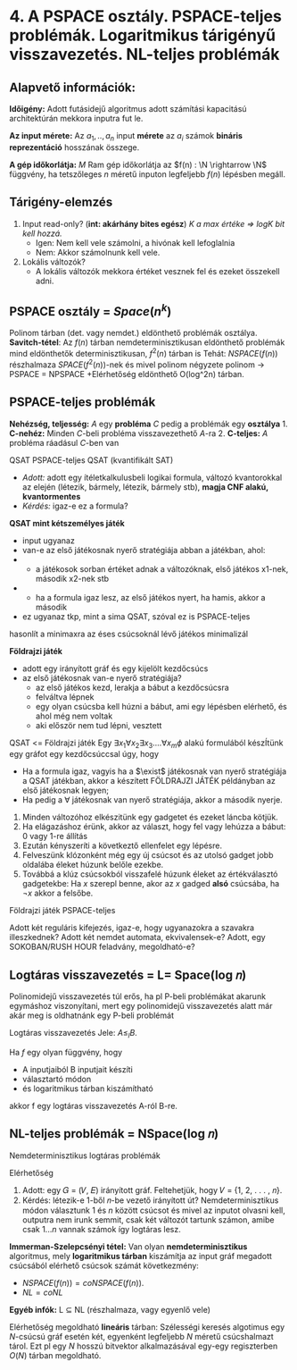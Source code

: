 
# 4. A PSPACE osztály. PSPACE-teljes problémák. Logaritmikus tárigényű visszavezetés. NL-teljes problémák

## Alapvető információk:
**Időigény:** Adott futásidejű algoritmus adott számítási kapacitású architektúrán mekkora inputra fut le.

**Az input mérete:** Az $a_1,..,a_n$ input **mérete** az $a_i$ számok **bináris reprezentáció** hosszának összege.

**A gép időkorlátja:** $M$ Ram gép időkorlátja az $f(n) : \N \rightarrow \N$ függvény, ha tetszőleges $n$ méretű inputon legfeljebb $f(n)$ lépésben megáll.

## Tárigény-elemzés
1. Input read-only? (**int: akárhány bites egész**)
*K a max értéke $\Rightarrow$ logK bit kell hozzá.*
	- Igen: Nem kell vele számolni, a hivónak kell lefoglalnia
	- Nem: Akkor számolnunk kell vele.
2. Lokális változók?
	- A lokális változók mekkora értéket vesznek fel és ezeket összekell adni. 


## PSPACE osztály = $Space(n^k)$
Polinom tárban (det. vagy nemdet.) eldönthető problémák osztálya.
**Savitch-tétel**: Az $f(n)$ tárban nemdeterminisztikusan eldönthető problémák mind eldönthetők determinisztikusan, $f^2(n)$ tárban is
Tehát: $NSPACE(f(n))$ részhalmaza $SPACE(f^2(n))$-nek és mivel polinom négyzete polinom $\rightarrow$ PSPACE = NPSPACE
+Elérhetőség eldönthető O(log^2n) tárban.

## PSPACE-teljes problémák
**Nehézség, teljesség:**
$A$ egy **probléma** $C$ pedig a problémák egy **osztálya**
	1. **C-nehéz:** Minden $C$-beli probléma visszavezethető $A$-ra
	2. **C-teljes:** $A$ probléma ráadásul $C$-ben van

QSAT PSPACE-teljes
QSAT (kvantifikált SAT)

- *Adott:* adott egy ítéletkalkulusbeli logikai formula, változó kvantorokkal az elején (létezik, bármely, létezik, bármely stb), **magja CNF alakú, kvantormentes**
- *Kérdés:* igaz-e ez a formula?

**QSAT mint kétszemélyes játék**
- input ugyanaz
- van-e az első játékosnak nyerő stratégiája abban a játékban, ahol:
- - a játékosok sorban értéket adnak a változóknak, első játékos x1-nek, második x2-nek stb
- - ha a formula igaz lesz, az első játékos nyert, ha hamis, akkor a második
- ez ugyanaz tkp, mint a sima QSAT, szóval ez is PSPACE-teljes

hasonlít a minimaxra
az éses csúcsoknál lévő játékos minimalizál

**Földrajzi játék**
- adott egy irányított gráf és egy kijelölt kezdőcsúcs
- az első játékosnak van-e nyerő stratégiája?
	-  az első játékos kezd, lerakja a bábut a kezdőcsúcsra
	-  felváltva lépnek
	-  egy olyan csúcsba kell húzni a bábut, ami egy lépésben elérhető, és ahol még nem voltak
	-  aki először nem tud lépni, vesztett

QSAT <= Földrajzi játék
Egy $\exists x_1\forall x_2 \exists x_3....\forall x_m \phi$ alakú formulából készÍtünk egy gráfot egy kezdőcsúccsal úgy, hogy 
- Ha a formula igaz, vagyis ha a $\exist$ játékosnak van nyerő stratégiája a QSAT játékban, akkor a készített FÖLDRAJZI JÁTÉK példányban az első játékosnak legyen;
- Ha pedig a $\forall$ játékosnak van nyerő stratégiája, akkor a második nyerje.
1. Minden változóhoz elkészitünk egy gadgetet és ezeket láncba kötjük.
2. Ha elágazáshoz érünk, akkor az választ, hogy fel vagy lehúzza a bábut: 0 vagy 1-re állítás
3. Ezután kényszeríti a következtő ellenfelet egy lépésre.
4. Felveszünk klózonként még egy új csúcsot és az utolsó gadget jobb oldalába éleket húzunk belőle ezekbe.
5. Továbbá a klúz csúcsokból visszafelé húzunk éleket az értékválasztó gadgetekbe: Ha $x$ szerepl benne, akor az $x$ gadged **alsó** csúcsába, ha $\neg x$ akkor a felsőbe.

Földrajzi játék PSPACE-teljes

Adott két reguláris kifejezés, igaz-e, hogy ugyanazokra a szavakra illeszkednek?
Adott két nemdet automata, ekvivalensek-e?
Adott, egy SOKOBAN/RUSH HOUR feladvány, megoldható-e?

## Logtáras visszavezetés = L= Space(log 𝑛)

Polinomidejű visszavezetés túl erős, ha pl P-beli problémákat akarunk egymáshoz viszonyítani, mert egy polinomidejű visszavezetés alatt már akár meg is oldhatnánk egy P-beli problémát

Logtáras visszavezetés
Jele: $A \le_l  B$.

 Ha $f$ egy olyan függvény, hogy
- A inputjaiból B inputjait készíti
- választartó módon
- és logaritmikus tárban kiszámítható

akkor f egy logtáras visszavezetés A-ról B-re.

## NL-teljes problémák = NSpace(log 𝑛)
Nemdeterminisztikus logtáras problémák

Elérhetőség 
1. Adott: egy 𝐺 = (𝑉, 𝐸) irányított gráf. Feltehetjük, hogy 𝑉 = {1, 2, . . . , 𝑛}. 
2. Kérdés: létezik-e 1-ből 𝑛-be vezető irányított út?
Nemdeterminisztikus módon választunk 1 és $n$ között csúcsot és mivel az inputot olvasni kell, outputra nem irunk semmit, csak két változót tartunk számon, amibe csak $1...n$ vannak számok így logtáras lesz.

**Immerman-Szelepcsényi tétel:**
Van olyan **nemdeterminisztikus** algoritmus, mely **logaritmikus tárban** kiszámítja az input gráf megadott csúcsából elérhető csúcsok számát
következmény: 
- $NSPACE(f(n)) = coNSPACE(f(n)).$
- $NL = coNL$

**Egyéb infók:**
L $\subseteq$ NL (részhalmaza, vagy egyenlő vele)

Elérhetőség megoldható **lineáris** tárban: Szélességi keresés algotimus egy $N$-csúcsú gráf esetén két, egyenként legfeljebb $N$ méretű csúcshalmazt tárol. Ezt pl egy $N$ hosszú bitvektor alkalmazásával egy-egy regiszterben $O(N)$ tárban megoldható.
